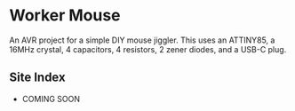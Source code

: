 # Worker Mouse

An AVR project for a simple DIY mouse jiggler. This uses an ATTINY85, a 16MHz crystal, 4 capacitors, 4 resistors, 2 zener diodes, and a USB-C plug.

## Site Index

- COMING SOON